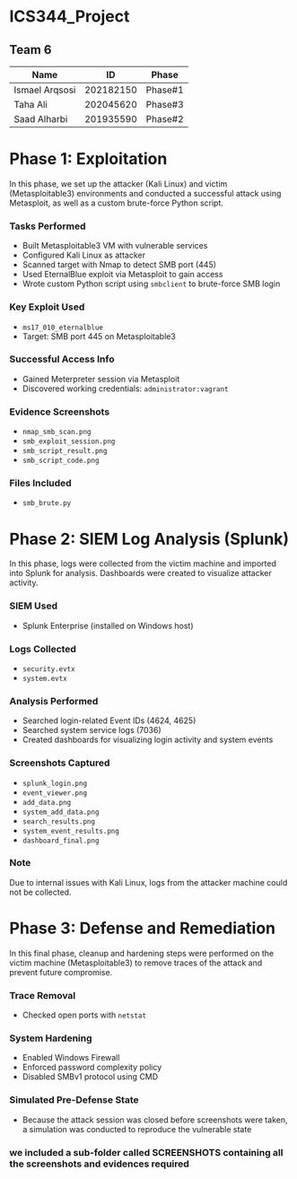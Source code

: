 # ICS344_Project

## Team 6

| Name           | ID        | Phase   |
|----------------|-----------|---------|
| Ismael Arqsosi | 202182150 | Phase#1 |
| Taha Ali       | 202045620 | Phase#3 |
| Saad Alharbi   | 201935590 | Phase#2 |



# Phase 1: Exploitation

In this phase, we set up the attacker (Kali Linux) and victim (Metasploitable3) environments and conducted a successful attack using Metasploit, as well as a custom brute-force Python script.

### Tasks Performed
- Built Metasploitable3 VM with vulnerable services
- Configured Kali Linux as attacker
- Scanned target with Nmap to detect SMB port (445)
- Used EternalBlue exploit via Metasploit to gain access
- Wrote custom Python script using `smbclient` to brute-force SMB login

### Key Exploit Used
- `ms17_010_eternalblue`
- Target: SMB port 445 on Metasploitable3

### Successful Access Info
- Gained Meterpreter session via Metasploit
- Discovered working credentials: `administrator:vagrant`

### Evidence Screenshots
- `nmap_smb_scan.png`
- `smb_exploit_session.png`
- `smb_script_result.png`
- `smb_script_code.png`

### Files Included
- `smb_brute.py`

# Phase 2: SIEM Log Analysis (Splunk)

In this phase, logs were collected from the victim machine and imported into Splunk for analysis. Dashboards were created to visualize attacker activity.

### SIEM Used
- Splunk Enterprise (installed on Windows host)

### Logs Collected
- `security.evtx`
- `system.evtx`

### Analysis Performed
- Searched login-related Event IDs (4624, 4625)
- Searched system service logs (7036)
- Created dashboards for visualizing login activity and system events

### Screenshots Captured
- `splunk_login.png`
- `event_viewer.png`
- `add_data.png`
- `system_add_data.png`
- `search_results.png`
- `system_event_results.png`
- `dashboard_final.png`

### Note
Due to internal issues with Kali Linux, logs from the attacker machine could not be collected.


# Phase 3: Defense and Remediation

In this final phase, cleanup and hardening steps were performed on the victim machine (Metasploitable3) to remove traces of the attack and prevent future compromise.

### Trace Removal
- Checked open ports with `netstat`


### System Hardening
- Enabled Windows Firewall
- Enforced password complexity policy
- Disabled SMBv1 protocol using CMD

### Simulated Pre-Defense State
- Because the attack session was closed before screenshots were taken, a simulation was conducted to reproduce the vulnerable state

### we included a sub-folder called SCREENSHOTS containing all the screenshots and evidences required 

